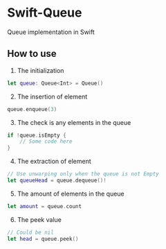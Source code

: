 # Swift-Queue
Queue implementation in Swift

## How to use

1. The initialization
```swift
let queue: Queue<Int> = Queue()
```

2. The insertion of element
```swift
queue.enqueue(3)
```

3. The check is any elements in the queue
```swift
if !queue.isEmpty {
    // Some code here
}
```

4. The extraction of element
```swift
// Use unwarping only when the queue is not Empty
let queueHead = queue.dequeue()!
```

5. The amount of elements in the queue
```swift
let amount = queue.count
```

6. The peek value
```swift
// Could be nil
let head = queue.peek()
```
